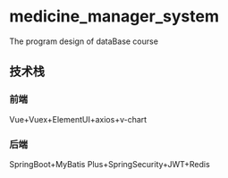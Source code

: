 # medicine_manager_system
The program design of dataBase course
## 技术栈
### 前端
Vue+Vuex+ElementUI+axios+v-chart
### 后端
SpringBoot+MyBatis Plus+SpringSecurity+JWT+Redis

